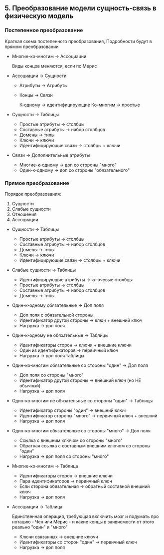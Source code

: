 ## 5. Преобразование модели сущность-связь в физическую модель


### Постепенное преобразование

Краткая схема постепенного преобразования, 
Подробности будут в прямом преобразовании

- Многие-ко-многим -> Ассоциации 

    Виды концов меняются, если по Мерис


- Ассоциации -> Сущности

    - Атрибуты -> Атрибуты
    - Концы -> Связи

       К-одному -> идентифицирующие
       Ко-многим -> простые


- Сущности -> Таблицы

    - Простые атрибуты -> столбцы
    - Составные атрибуты -> набор столбцов
    - Домены -> типы
    - Ключи -> ключи
    - Идентифицирующие связи -> столбцы + ключи


- Связи -> Дополнительные атрибуты

    - Многие-к-одному -> доп со стороны "много"
    - Один-к-одному -> доп со стороны "обязательного"



### Прямое преобразование

Порядок преобразования:
1. Сущности
2. Слабые сущности
3. Отношения
4. Ассоциации


- Сущности -> Таблицы

    - Простые атрибуты -> столбцы
    - Составные атрибуты -> набор столбцов
    - Домены -> типы
    - Ключи -> ключи
    - Идентифицирующие связи -> столбцы + ключи


- Слабые сущности -> Таблицы

    - Идентифицирующие атрибуты -> ключевые столбцы
    - Простые атрибуты -> столбцы
    - Составные атрибуты -> набор столбцов
    - Домены -> типы


- Один-к-одному обязательные -> Доп поля

    - Доп поля с обязательной стороны
    - Идентификатор другой стороны -> ключ + внешний ключ
    - Нагрузка -> доп поля


- Один-к-одному не обязательные -> Таблицы

    - Идентификаторы сторон -> ключи + внешние ключи
    - Один из идентификаторов -> первичный ключ
    - Нагрузка -> доп поля таблицы


- Один-ко-многим обязательные со стороны "один" -> Доп поля

    - Доп поля со стороны "много"
    - Идентификатор другой стороны -> внешний ключ (но НЕ обычный)
    - Нагрузка -> доп поля


- Один-ко-многим не обязательные со стороны "один" -> Таблицы

    - Идентификатор стороны "один" -> внешний ключ
    - Идентификатор стороны "много" -> первичный ключ + внешний
    - Нагрузка -> доп поля


- Один-ко-многим обязательные со стороны "много" -> Доп поля

    - Ссылка с внешним ключом со стороны "много"
    - Обратная ссылка с составным внешним ключом со стороны "один"
    - Нагрузка -> доп поля со стороны "много"


- Многие-ко-многим -> Таблица

    - Идентификаторы сторон -> внешние ключи
    - Пара идентификаторов -> первичный ключ
    - Если сторона обязательная -> обратный составной внешний ключ
    - Нагрузка -> доп поля


- Ассоциации -> Таблица

    Единственная операция, требующая включить мозг 
    и подумать про нотацию - Чен или Мерис - и какие концы
    в заивисмости от этого реально "один" и "много"

    - Ключи связанных -> внешние ключи
    - Идентификаторы со сторон "один" -> первичный ключ
    - Нагрузка -> доп поля

